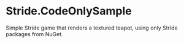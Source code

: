 # Stride.CodeOnlySample

Simple Stride game that renders a textured teapot, using only Stride packages from NuGet.

